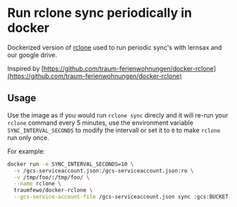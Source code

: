 # Run rclone sync periodically in docker

Dockerized version of [rclone](https://rclone.org/) used to run periodic sync's with lernsax and our google drive.

Inspired by [https://github.com/traum-ferienwohnungen/docker-rclone](https://github.com/traum-ferienwohnungen/docker-rclone)


## Usage

Use the image as if you would run `rclone sync` direcly and it will re-run your `rclone` command every 5 minutes, use the environment variable `SYNC_INTERVAL_SECONDS` to modify the intervall or set it to `0` to make `rclone` run only once.

For example:
```bash
docker run -e SYNC_INTERVAL_SECONDS=10 \
  -v /gcs-serviceaccount.json:/gcs-serviceaccount.json:ro \
  -v /tmp/foo/:/tmp/foo/ \
  --name rclone \
  traumfewo/docker-rclone \
  --gcs-service-account-file /gcs-serviceaccount.json sync :gcs:BUCKET-NAME/BUCKET-DIR/ /tmp/foo/
```
